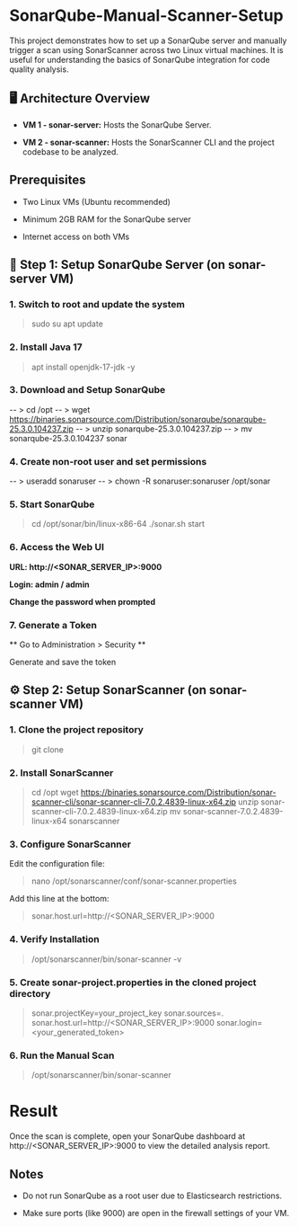 # SonarQube-Manual-Scanner-Setup

This project demonstrates how to set up a SonarQube server and manually trigger a scan using SonarScanner across two Linux virtual machines. It is useful for understanding the basics of SonarQube integration for code quality analysis.

## 🖥️ Architecture Overview

- **VM 1 - sonar-server:** Hosts the SonarQube Server.

- **VM 2 - sonar-scanner:** Hosts the SonarScanner CLI and the project codebase to be analyzed.

## Prerequisites

- Two Linux VMs (Ubuntu recommended)

- Minimum 2GB RAM for the SonarQube server

- Internet access on both VMs

## 🔧 Step 1: Setup SonarQube Server (on sonar-server VM)

### 1. Switch to root and update the system

> sudo su
> apt update

### 2. Install Java 17

> apt install openjdk-17-jdk -y

### 3. Download and Setup SonarQube

-- > cd /opt
-- > wget https://binaries.sonarsource.com/Distribution/sonarqube/sonarqube-25.3.0.104237.zip
-- > unzip sonarqube-25.3.0.104237.zip
-- > mv sonarqube-25.3.0.104237 sonar

### 4. Create non-root user and set permissions

-- > useradd sonaruser
-- > chown -R sonaruser:sonaruser /opt/sonar

### 5. Start SonarQube

> cd /opt/sonar/bin/linux-x86-64
> ./sonar.sh start

### 6. Access the Web UI

**URL: http://<SONAR_SERVER_IP>:9000**

**Login: admin / admin**

**Change the password when prompted**

### 7. Generate a Token

** Go to Administration > Security **

Generate and save the token

## ⚙️ Step 2: Setup SonarScanner (on sonar-scanner VM)

### 1. Clone the project repository

> git clone <your-project-repo-url>

### 2. Install SonarScanner

> cd /opt
> wget https://binaries.sonarsource.com/Distribution/sonar-scanner-cli/sonar-scanner-cli-7.0.2.4839-linux-x64.zip
> unzip sonar-scanner-cli-7.0.2.4839-linux-x64.zip
> mv sonar-scanner-7.0.2.4839-linux-x64 sonarscanner

### 3. Configure SonarScanner

Edit the configuration file:

> nano /opt/sonarscanner/conf/sonar-scanner.properties

Add this line at the bottom:

> sonar.host.url=http://<SONAR_SERVER_IP>:9000

### 4. Verify Installation

> /opt/sonarscanner/bin/sonar-scanner -v

### 5. Create sonar-project.properties in the cloned project directory

> sonar.projectKey=your_project_key
> sonar.sources=.
> sonar.host.url=http://<SONAR_SERVER_IP>:9000
> sonar.login=<your_generated_token>

### 6. Run the Manual Scan

> /opt/sonarscanner/bin/sonar-scanner

# Result

Once the scan is complete, open your SonarQube dashboard at http://<SONAR_SERVER_IP>:9000 to view the detailed analysis report.

## Notes

- Do not run SonarQube as a root user due to Elasticsearch restrictions.

- Make sure ports (like 9000) are open in the firewall settings of your VM.


